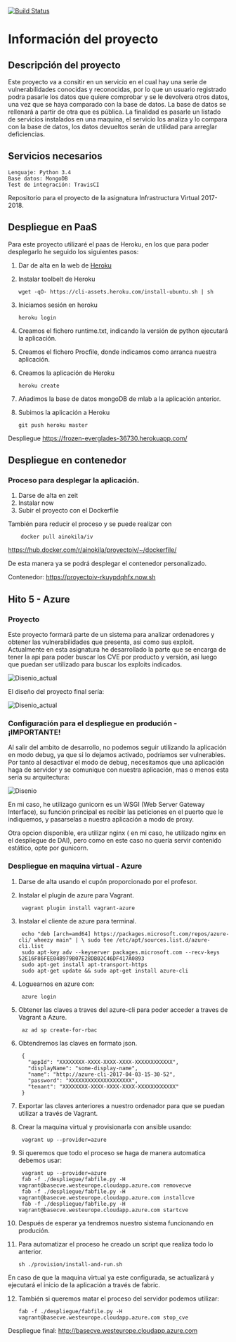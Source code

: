 [![Build Status](https://travis-ci.org/ainokila/ProyectoIV.svg?branch=master)](https://travis-ci.org/ainokila/ProyectoIV)

# Información del proyecto
## Descripción del proyecto

Este proyecto va a consitir en un servicio en el cual hay una serie de vulnerabilidades conocidas y reconocidas, por lo que un usuario registrado podra pasarle los datos que quiere comprobar y se le devolvera otros datos, una vez que se haya comparado con la base de datos. La base de datos se rellenará a partir de otra que es pública. La finalidad es pasarle un listado de servicios instalados en una maquina, el servicio los analiza y lo compara con la base de datos, los datos devueltos serán de utilidad para arreglar deficiencias.

## Servicios necesarios

    Lenguaje: Python 3.4
    Base datos: MongoDB
    Test de integración: TravisCI


Repositorio para el proyecto de la asignatura Infrastructura Virtual 2017-2018.

## Despliegue en PaaS

Para este proyecto utilizaré el paas de Heroku, en los que para poder desplegarlo he seguido los siguientes pasos:

1. Dar de alta en la web de [Heroku](https://dashboard.heroku.com/login)
2. Instalar toolbelt de Heroku

    `wget -qO- https://cli-assets.heroku.com/install-ubuntu.sh | sh`

3. Iniciamos sesión en heroku

    `heroku login`

4. Creamos el fichero runtime.txt, indicando la versión de python ejecutará la aplicación.
5. Creamos el fichero Procfile, donde indicamos como arranca nuestra aplicación.
6. Creamos la aplicación de Heroku

    `heroku create`

7. Añadimos la base de datos mongoDB de mlab a la aplicación anterior.
8. Subimos la aplicación a Heroku

    `git push heroku master`

Despliegue https://frozen-everglades-36730.herokuapp.com/



## Despliegue en contenedor

### Proceso para desplegar la aplicación.

1. Darse de alta en zeit
2. Instalar now
3. Subir el proyecto con el Dockerfile

También para reducir el proceso y se puede realizar con

		docker pull ainokila/iv

https://hub.docker.com/r/ainokila/proyectoiv/~/dockerfile/

De esta manera ya se podrá desplegar el contenedor personalizado.

Contenedor: https://proyectoiv-rkuypdqhfx.now.sh





## Hito 5 - Azure

### Proyecto

Este proyecto formará parte de un sistema para analizar ordenadores y obtener las vulnerabilidades que presenta, asi como sus exploit. Actualmente en esta asignatura he desarrollado la parte que se encarga de tener la api para poder buscar los CVE por producto y versión, asi luego que puedan ser utilizado para buscar los exploits indicados.

![Disenio_actual](img/actual.png)

El diseño del proyecto final sería:

![Disenio_actual](img/proyecto.png)

### Configuración para el despliegue en produción - ¡IMPORTANTE!

Al salir del ambito de desarrollo, no podemos seguir utilizando la aplicación en modo debug, ya que si lo dejamos activado, podriamos ser vulnerables. Por tanto 
al desactivar el modo de debug, necesitamos que una aplicación haga de servidor y se comunique con nuestra aplicación, mas o menos esta sería su arquitectura:

![Disenio](img/estructura.png)

En mi caso, he utilizago gunicorn es un WSGI (Web Server Gateway Interface), su función principal es recibir las peticiones en el puerto que le indiquemos, y pasarselas a nuestra aplicación a modo de proxy.

Otra opcion disponible, era utilizar nginx ( en mi caso, he utilizado nginx en el despliegue de DAI), pero como en este caso no quería servir contenido estático, opte por gunicorn.



### Despliegue en maquina virtual - Azure


1. Darse de alta usando el cupón proporcionado por el profesor.
2. Instalar el plugin de azure para Vagrant.

		vagrant plugin install vagrant-azure

3. Instalar el cliente de azure para terminal.

		echo "deb [arch=amd64] https://packages.microsoft.com/repos/azure-cli/ wheezy main" | \ sudo tee /etc/apt/sources.list.d/azure-cli.list
		sudo apt-key adv --keyserver packages.microsoft.com --recv-keys 52E16F86FEE04B979B07E28DB02C46DF417A0893
		sudo apt-get install apt-transport-https
		sudo apt-get update && sudo apt-get install azure-cli

4. Loguearnos en azure con:

		azure login


5. Obtener las claves a traves del azure-cli para poder acceder a traves de Vagrant a Azure.

		az ad sp create-for-rbac

6. Obtendremos las claves en formato json.

		{
		  "appId": "XXXXXXXX-XXXX-XXXX-XXXX-XXXXXXXXXXXX",
		  "displayName": "some-display-name",
		  "name": "http://azure-cli-2017-04-03-15-30-52",
		  "password": "XXXXXXXXXXXXXXXXXXXX",
		  "tenant": "XXXXXXXX-XXXX-XXXX-XXXX-XXXXXXXXXXXX"
		}

7. Exportar las claves anteriores a nuestro ordenador para que se puedan utilizar a través de Vagrant.
8. Crear la maquina virtual y provisionarla con ansible usando:

		vagrant up --provider=azure

9. Si queremos que todo el proceso se haga de manera automatica debemos usar:

		vagrant up --provider=azure
		fab -f ./despliegue/fabfile.py -H vagrant@basecve.westeurope.cloudapp.azure.com removecve
		fab -f ./despliegue/fabfile.py -H vagrant@basecve.westeurope.cloudapp.azure.com installcve
		fab -f ./despliegue/fabfile.py -H vagrant@basecve.westeurope.cloudapp.azure.com startcve

10. Después de esperar ya tendremos nuestro sistema funcionando en produción.
11. Para automatizar el proceso he creado un script que realiza todo lo anterior.

		sh ./provision/install-and-run.sh

En caso de que la maquina virtual ya este configurada, se actualizará y ejecutará el inicio de la aplicación a través de fabric.

12. También si queremos matar el proceso del servidor podemos utilizar:

		fab -f ./despliegue/fabfile.py -H vagrant@basecve.westeurope.cloudapp.azure.com stop_cve

Despliegue final: http://basecve.westeurope.cloudapp.azure.com






















